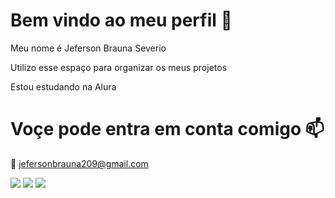 # Bem vindo ao meu perfil 🚜
Meu nome é Jeferson Brauna Severio 

Utilizo esse espaço para organizar os meus projetos

Estou estudando na Alura

# Voçe pode entra em conta comigo 📫
📧 jefersonbrauna209@gmail.com

![](https://media.tenor.com/c3vQRm5-8KsAAAAM/ferrari-enzo-ferrari.gif)
![](https://media.tenor.com/nQ96BhOB85UAAAAM/tractor-berta.gif)
![](https://media.tenor.com/2fWo1yjN3nAAAAAM/boer-landbouw.gif)
